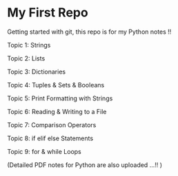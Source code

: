 # My First Repo
Getting started with git, this repo is for my Python notes !!

Topic 1: Strings

Topic 2: Lists

Topic 3: Dictionaries

Topic 4: Tuples & Sets & Booleans

Topic 5: Print Formatting with Strings

Topic 6: Reading & Writing to a File

Topic 7: Comparison Operators

Topic 8: if elif else Statements

Topic 9: for & while Loops

(Detailed PDF notes for Python are also uploaded ...!! )

